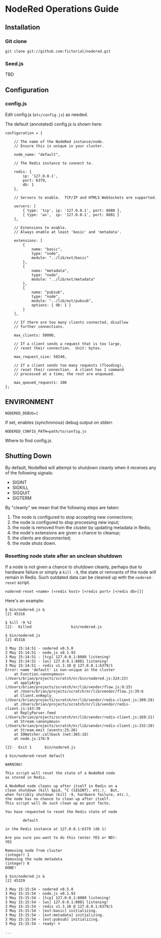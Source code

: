 # NodeRed Operations Guide

## Installation

### Git clone

    git clone git://github.com:fictorial/nodered.git

### Seed.js

TBD

## Configuration

### config.js

Edit config.js (`etc/config.js`) as needed.

The default (annotated) config.js is shown here:

    configuration = { 

        // The name of the NodeRed instance/node. 
        // Ensure this is unique in your cluster.

        node_name: "default", 

        // The Redis instance to connect to.

        redis: { 
            ip: '127.0.0.1', 
            port: 6379, 
            db: 1
        },

        // Servers to enable.  TCP/IP and HTML5 WebSockets are supported.

        servers: [ 
            { type: 'tcp', ip: '127.0.0.1', port: 8080 },
            { type: 'ws',  ip: '127.0.0.1', port: 8081 }
        ],

        // Extensions to enable.
        // Always enable at least 'basic' and 'metadata'.

        extensions: [
            { 
                name: "basic",
                type: "node",
                module: "../lib/ext/basic" 
            },
            { 
                name: "metadata",
                type: "node",
                module: "../lib/ext/metadata" 
            },
            { 
                name: "pubsub",
                type: "node",
                module: "../lib/ext/pubsub", 
                options: { db: 1 } 
            }
        ],

        // If there are too many clients connected, disallow 
        // further connections.

        max_clients: 50000,

        // If a client sends a request that is too large,
        // reset their connection.  Unit: bytes.

        max_request_size: 50240,

        // If a client sends too many requests (flooding),
        // reset their connection.  A client has 1 command
        // processed at a time; the rest are enqueued.

        max_queued_requests: 100
    };

## ENVIRONMENT

    NODERED_DEBUG=1

If set, enables (synchronous) debug output on stderr.

    NODERED_CONFIG_PATH=path/to/config.js

Where to find config.js.

## Shutting Down

By default, NodeRed will attempt to shutdown cleanly 
when it receives any of the following signals:

- SIGINT
- SIGKILL
- SIGQUIT
- SIGTERM

By "cleanly" we mean that the following steps are taken:

1. The node is configured to stop accepting new connections;
1. the node is configured to stop processing new input;
1. the node is removed from the cluster by updating metadata in Redis;
1. the node's extensions are given a chance to cleanup;
1. the clients are disconnected;
1. the node shuts down.

### Resetting node state after an unclean shutdown

If a node is not given a chance to shutdown cleanly, perhaps due to hardware
failure or simply a `kill -9`, the state or remnants of the node will remain in
Redis.  Such outdated data can be cleaned up with the
`nodered-reset` script.  

    nodered-reset <name> [<redis host> [<redis port> [<redis db>]]]

Here's an example:

    $ bin/nodered.js &
    [2] 45316

    $ kill -9 %2
    [2]-  Killed                  bin/nodered.js

    $ bin/nodered.js
    [2] 45318

    3 May 15:14:51 - nodered v0.5.0
    3 May 15:14:51 - node.js v0.1.93
    3 May 15:14:51 - [tcp] 127.0.0.1:8080 listening!
    3 May 15:14:51 - [ws] 127.0.0.1:8081 listening!
    3 May 15:14:51 - redis v1.3.10 @ 127.0.0.1:6379/1
    Error: name 'default' is non-unique in the cluster
        at Function.<anonymous> (/Users/brian/projects/scratch/nr/bin/nodered.js:324:23)
        at applyArgs (/Users/brian/projects/scratch/nr/lib/vendor/flow.js:9:15)
        at /Users/brian/projects/scratch/nr/lib/vendor/flow.js:39:6
        at Client.onReply_ (/Users/brian/projects/scratch/nr/lib/vendor/redis-client.js:389:28)
        at /Users/brian/projects/scratch/nr/lib/vendor/redis-client.js:143:30
        at ReplyParser.feed (/Users/brian/projects/scratch/nr/lib/vendor/redis-client.js:169:21)
        at Stream.<anonymous> (/Users/brian/projects/scratch/nr/lib/vendor/redis-client.js:332:28)
        at Stream.emit (events:25:26)
        at IOWatcher.callback (net:365:18)
        at node.js:176:9

    [2]-  Exit 1      bin/nodered.js

    $ bin/nodered-reset default

    WARNING!

    This script will reset the state of a NodeRed node
    as stored in Redis.

    A NodeRed node cleans up after itself in Redis on a
    clean shutdown (kill $pid, ^C (SIGINT), etc.).  But,
    when forcibly shutdown (kill -9, hardware failure, etc.),
    the node has no chance to clean up after itself.
    This script will do such clean up ex post facto.

    You have requested to reset the Redis state of node

            default

    in the Redis instance at 127.0.0.1:6379 (db 1)

    Are you sure you want to do this (enter YES or NO): 
    YES

    Removing node from cluster
    (integer) 1
    Removing the node metadata
    (integer) 0
    DONE!

    $ bin/nodered.js &
    [2] 45329

    3 May 15:15:54 - nodered v0.5.0
    3 May 15:15:54 - node.js v0.1.93
    3 May 15:15:54 - [tcp] 127.0.0.1:8080 listening!
    3 May 15:15:54 - [ws] 127.0.0.1:8081 listening!
    3 May 15:15:54 - redis v1.3.10 @ 127.0.0.1:6379/1
    3 May 15:15:54 - [ext:basic] initializing.
    3 May 15:15:54 - [ext:metadata] initializing.
    3 May 15:15:54 - [ext:pubsub] initializing.
    3 May 15:15:54 - ready! ☺

    ...

